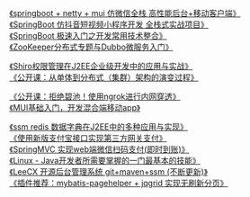 

[《springboot + netty + mui 仿微信全栈 高性能后台+移动客户端》](https://coding.imooc.com/class/261.html)<br />
[《SpringBoot 仿抖音短视频小程序开发 全栈式实战项目》](https://coding.imooc.com/class/217.html)<br />
[《SpringBoot 极速入门之开发常用技术整合》](https://www.imooc.com/learn/956)<br />
[《ZooKeeper分布式专题与Dubbo微服务入门》](https://coding.imooc.com/class/201.html)<br />

[《Shiro权限管理在J2EE企业级开发中的应用与实战》](http://www.itzixi.com/course/detail.shtml?courseId=170925BH9R40SAY8)<br />
[《公开课：从单体到分布式（集群）架构的演变过程》](http://www.itzixi.com/course/detail.shtml?courseId=180207HD3DCF3YA8)<br />

[《公开课：拒绝碧池！使用ngrok进行内网穿透》](http://www.itzixi.com/course/detail.shtml?courseId=1803237WYPNX3H6W)<br />
[《MUI基础入门，开发混合端移动app》](http://www.itzixi.com/course/detail.shtml?courseId=1806269F3WXP77R4)<br />

[《ssm redis 数据字典在J2EE中的多种应用与实现》](http://www.itzixi.com/course/detail.shtml?courseId=17092078Y3009WX4)<br />
[《使用新版支付宝接口实现第三方网关支付》](http://www.itzixi.com/course/detail.shtml?courseId=170818C4XS6SPG9P)<br />
[《SpringMVC 实现web端微信扫码支付(即时到账)》](http://www.itzixi.com/course/detail.shtml?courseId=1709029W0AFN7X1P)<br />
[《Linux - Java开发者所需要掌握的一门最基本的技能》](http://www.itzixi.com/course/detail.shtml?courseId=170802GTMYF0GYNC)<br />
[《LeeCX 开源后台管理系统 git+maven+ssm (不断更新)》](http://www.itzixi.com/course/detail.shtml?courseId=17091175XBRXMS14)<br />
[《插件推荐：mybatis-pagehelper + jqgrid 实现无刷新分页》](http://www.itzixi.com/course/detail.shtml?courseId=1709106XFPFRT4SW)<br />
